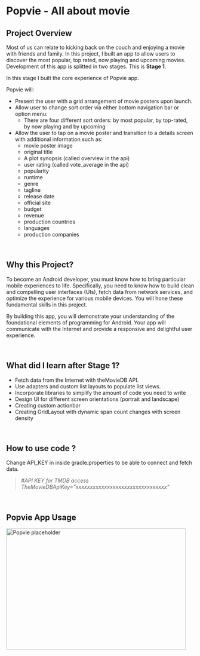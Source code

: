 <h1>Popvie - All about movie</h1>

<h2 id="project-overview">Project Overview</h2>
<p>Most of us can relate to kicking back on the couch and enjoying a movie with friends and family. In this project, I built an app to allow users to discover the most popular, top rated, now playing and upcoming movies. Development of this app is splitted in two stages. This is <strong>Stage 1</strong>.</p>
<p>In this stage I built the core experience of Popvie app.</p>
<p>Popvie will:</p>
<ul>
<li>Present the user with a grid arrangement of movie posters upon launch.</li>
<li>Allow user to change sort order via either bottom navigation bar or option menu:
<ul>
<li>There are four different sort orders: by most popular, by top-rated, by now playing and by upcoming</li>
</ul>
</li>
<li>Allow the user to tap on a movie poster and transition to a details screen with additional information such as:<br />
<ul>
<li>movie poster image</li>
<li>original title</li>
<li>A plot synopsis (called overview in the api)</li>
<li>user rating (called vote_average in the api)</li>
<li>popularity</li>
<li>runtime</li>
<li>genre</li>
<li>tagline</li>
<li>release date</li>
<li>official site</li>
<li>budget</li>
<li>revenue</li>
<li>production countries</li>
<li>languages</li>
<li>production companies</li>
</ul>
</li>
</ul>
<p>&nbsp;</p>
<h2 id="why-this-project-">Why this Project?</h2>
<p>To become an Android developer, you must know how to bring particular mobile experiences to life. Specifically, you need to know how to build clean and compelling user interfaces (UIs), fetch data from network services, and optimize the experience for various mobile devices. You will hone these fundamental skills in this project.</p>
<p>By building this app, you will demonstrate your understanding of the foundational elements of programming for Android. Your app will communicate with the Internet and provide a responsive and delightful user experience.</p>
<p>&nbsp;</p>
<h2 id="what-will-i-learn-after-stage-1-">What did I learn after Stage 1?</h2>
<ul>
<li>Fetch data from the Internet with theMovieDB API.</li>
<li>Use adapters and custom list layouts to populate list views.</li>
<li>Incorporate libraries to simplify the amount of code you need to write</li>
<li>Design UI for different screen orientations (portrait and landscape)</li>
<li>Creating custom actionbar</li>
<li>Creating GridLayout with dynamic span count changes with screen density</li>
</ul>
<p>&nbsp;</p>
<h2>How to use code ?</h2>
<p>Change API_KEY in inside gradle.properties to be able to connect and fetch data.</p>
<blockquote>
<p><em>#API KEY for TMDB access TheMovieDBApiKey="xxxxxxxxxxxxxxxxxxxxxxxxxxxxxxxx"</em></p>
</blockquote>
<p>&nbsp;</p>
<h2 id="project-overview">Popvie App Usage</h2>
<p><img src="http://www.germandrive.com/wp-content/uploads/2017/05/placeholder.gif" alt="Popvie placeholder" width="481" height="325" /></p>


